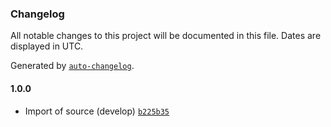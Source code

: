 ### Changelog

All notable changes to this project will be documented in this file. Dates are displayed in UTC.

Generated by [`auto-changelog`](https://github.com/CookPete/auto-changelog).

#### 1.0.0

- Import of source (develop) [`b225b35`](https://github.com/rdkcentral/entservices-infra/commit/b225b359d720bfecd0c0c28edefcf1ba40d91049)
